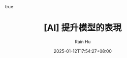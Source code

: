 ---
title: "[AI] 提升模型的表現"
date: 2025-01-12T17:54:27+08:00
tags: ["AI"]
description: "How to enhance the performance of the model"
author: "Rain Hu"
showToc: true
TocOpen: true
math: true
hidemeta: false
canonicalURL: "https://intervalrain.github.io/"
disableHLJS: true
disableShare: true
disableHLJS: false
hideSummary: false
searchHidden: false
ShowReadingTime: true
ShowBreadCrumbs: true
ShowPostNavLinks: true
ShowCodeCopyButtons: true
---